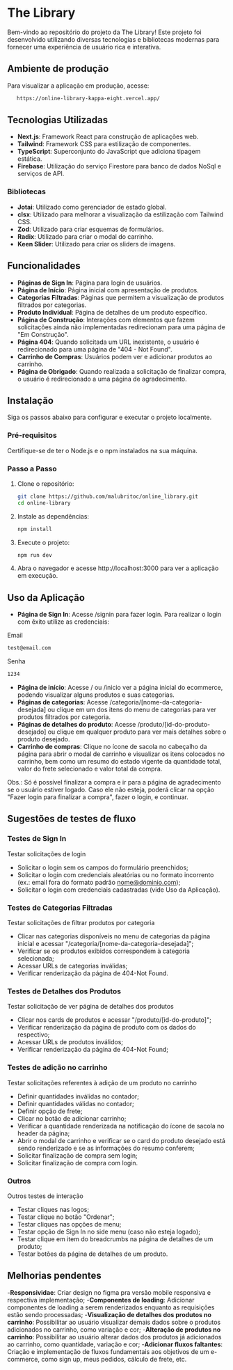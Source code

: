 # The Library

Bem-vindo ao repositório do projeto da The Library! Este projeto foi desenvolvido utilizando diversas tecnologias e bibliotecas modernas para fornecer uma experiência de usuário rica e interativa.

## Ambiente de produção

Para visualizar a aplicação em produção, acesse:

```bash
   https://online-library-kappa-eight.vercel.app/
```

## Tecnologias Utilizadas

- **Next.js**: Framework React para construção de aplicações web.
- **Tailwind**: Framework CSS para estilização de componentes.
- **TypeScript**: Superconjunto do JavaScript que adiciona tipagem estática.
- **Firebase**: Utilização do serviço Firestore para banco de dados NoSql e serviços de API.

### Bibliotecas

- **Jotai**: Utilizado como gerenciador de estado global.
- **clsx**: Utilizado para melhorar a visualização da estilização com Tailwind CSS.
- **Zod**: Utilizado para criar esquemas de formulários.
- **Radix**: Utilizado para criar o modal do carrinho.
- **Keen Slider**: Utilizado para criar os sliders de imagens.

## Funcionalidades

- **Páginas de Sign In**: Página para login de usuários.
- **Página de Início**: Página inicial com apresentação de produtos.
- **Categorias Filtradas**: Páginas que permitem a visualização de produtos filtrados por categorias.
- **Produto Individual**: Página de detalhes de um produto específico.
- **Página de Construção**: Interações com elementos que fazem solicitações ainda não implementadas redirecionam para uma página de "Em Construção".
- **Página 404**: Quando solicitada um URL inexistente, o usuário é redirecionado para uma página de "404 - Not Found".
- **Carrinho de Compras**: Usuários podem ver e adicionar produtos ao carrinho.
- **Página de Obrigado**: Quando realizada a solicitação de finalizar compra, o usuário é redirecionado a uma página de agradecimento.

## Instalação

Siga os passos abaixo para configurar e executar o projeto localmente.

### Pré-requisitos

Certifique-se de ter o Node.js e o npm instalados na sua máquina.

### Passo a Passo

1. Clone o repositório:

   ```bash
   git clone https://github.com/malubritoc/online_library.git
   cd online-library
   ```

2. Instale as dependências:

   ```bash
   npm install
   ```

3. Execute o projeto:

   ```bash
   npm run dev
   ```

4. Abra o navegador e acesse http://localhost:3000 para ver a aplicação em execução.

## Uso da Aplicação

- **Página de Sign In**: Acesse /signin para fazer login. Para realizar o login com êxito utilize as credenciais:

Email

```bash
test@email.com
```

Senha

```bash
1234
```

- **Página de início**: Acesse / ou /inicio ver a página inicial do ecommerce, podendo visualizar alguns produtos e suas categorias.
- **Páginas de categorias**: Acesse /categoria/[nome-da-categoria-desejada] ou clique em um dos itens do menu de categorias para ver produtos filtrados por categoria.
- **Páginas de detalhes do produto**: Acesse /produto/[id-do-produto-desejado] ou clique em qualquer produto para ver mais detalhes sobre o produto desejado.
- **Carrinho de compras**: Clique no ícone de sacola no cabeçalho da página para abrir o modal de carrinho e visualizar os itens colocados no carrinho, bem como um resumo do estado vigente da quantidade total, valor do frete selecionado e valor total da compra.

Obs.: Só é possível finalizar a compra e ir para a página de agradecimento se o usuário estiver logado. Caso ele não esteja, poderá clicar na opção "Fazer login para finalizar a compra", fazer o login, e continuar.

## Sugestões de testes de fluxo

### Testes de Sign In

Testar solicitações de login

- Solicitar o login sem os campos do formulário preenchidos;
- Solicitar o login com credenciais aleatórias ou no formato incorrento (ex.: email fora do formato padrão nome@dominio.com);
- Solicitar o login com credenciais cadastradas (vide Uso da Aplicação).

### Testes de Categorias Filtradas

Testar solicitações de filtrar produtos por categoria

- Clicar nas categorias disponíveis no menu de categorias da página inicial e acessar "/categoria/[nome-da-categoria-desejada]";
- Verificar se os produtos exibidos correspondem à categoria selecionada;
- Acessar URLs de categorias inválidas;
- Verificar renderização da página de 404-Not Found.

### Testes de Detalhes dos Produtos

Testar solicitação de ver página de detalhes dos produtos

- Clicar nos cards de produtos e acessar "/produto/[id-do-produto]";
- Verificar renderização da página de produto com os dados do respectivo;
- Acessar URLs de produtos inválidos;
- Verificar renderização da página de 404-Not Found;

### Testes de adição no carrinho

Testar solicitações referentes à adição de um produto no carrinho

- Definir quantidades inválidas no contador;
- Definir quantidades válidas no contador;
- Definir opção de frete;
- Clicar no botão de adicionar carrinho;
- Verificar a quantidade renderizada na notificação do ícone de sacola no header da página;
- Abrir o modal de carrinho e verificar se o card do produto desejado está sendo renderizado e se as informações do resumo conferem;
- Solicitar finalização de compra sem login;
- Solicitar finalização de compra com login.

### Outros

Outros testes de interação

- Testar cliques nas logos;
- Testar clique no botão "Ordenar";
- Testar cliques nas opções de menu;
- Testar opção de Sign In no side menu (caso não esteja logado);
- Testar clique em item do breadcrumbs na página de detalhes de um produto;
- Testar botões da página de detalhes de um produto.

## Melhorias pendentes

-**Responsividae**: ⁠Criar design no figma pra versão mobile responsiva e respectiva implementação; -**Componentes de loading**: Adicionar componentes de loading a serem renderizados enquanto as requisições estão sendo processadas; -**Visualização de detalhes dos produtos no carrinho**: Possibilitar ao usuário visualizar demais dados sobre o produtos adicionados no carrinho, como variação e cor; -**Alteração de produtos no carrinho**: Possibilitar ao usuário alterar dados dos produtos já adicionados ao carrinho, como quantidade, variação e cor; -**Adicionar fluxos faltantes**: Criação e implementação de fluxos fundamentais aos objetivos de um e-commerce, como sign up, meus pedidos, cálculo de frete, etc.

